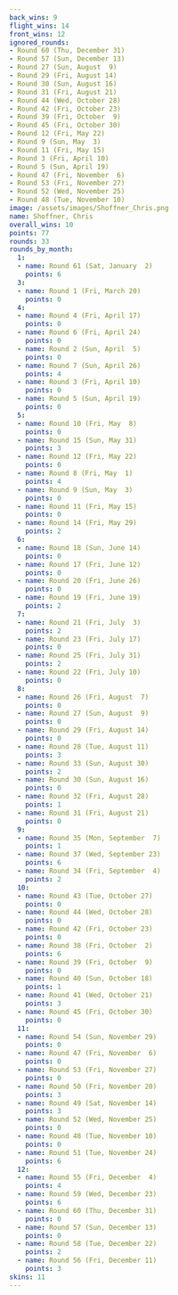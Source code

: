 ```yaml
---
back_wins: 9
flight_wins: 14
front_wins: 12
ignored_rounds:
- Round 60 (Thu, December 31)
- Round 57 (Sun, December 13)
- Round 27 (Sun, August  9)
- Round 29 (Fri, August 14)
- Round 30 (Sun, August 16)
- Round 31 (Fri, August 21)
- Round 44 (Wed, October 28)
- Round 42 (Fri, October 23)
- Round 39 (Fri, October  9)
- Round 45 (Fri, October 30)
- Round 12 (Fri, May 22)
- Round 9 (Sun, May  3)
- Round 11 (Fri, May 15)
- Round 3 (Fri, April 10)
- Round 5 (Sun, April 19)
- Round 47 (Fri, November  6)
- Round 53 (Fri, November 27)
- Round 52 (Wed, November 25)
- Round 48 (Tue, November 10)
image: /assets/images/Shoffner_Chris.png
name: Shoffner, Chris
overall_wins: 10
points: 77
rounds: 33
rounds_by_month:
  1:
  - name: Round 61 (Sat, January  2)
    points: 6
  3:
  - name: Round 1 (Fri, March 20)
    points: 0
  4:
  - name: Round 4 (Fri, April 17)
    points: 0
  - name: Round 6 (Fri, April 24)
    points: 0
  - name: Round 2 (Sun, April  5)
    points: 0
  - name: Round 7 (Sun, April 26)
    points: 4
  - name: Round 3 (Fri, April 10)
    points: 0
  - name: Round 5 (Sun, April 19)
    points: 0
  5:
  - name: Round 10 (Fri, May  8)
    points: 0
  - name: Round 15 (Sun, May 31)
    points: 3
  - name: Round 12 (Fri, May 22)
    points: 0
  - name: Round 8 (Fri, May  1)
    points: 4
  - name: Round 9 (Sun, May  3)
    points: 0
  - name: Round 11 (Fri, May 15)
    points: 0
  - name: Round 14 (Fri, May 29)
    points: 2
  6:
  - name: Round 18 (Sun, June 14)
    points: 0
  - name: Round 17 (Fri, June 12)
    points: 0
  - name: Round 20 (Fri, June 26)
    points: 0
  - name: Round 19 (Fri, June 19)
    points: 2
  7:
  - name: Round 21 (Fri, July  3)
    points: 2
  - name: Round 23 (Fri, July 17)
    points: 0
  - name: Round 25 (Fri, July 31)
    points: 2
  - name: Round 22 (Fri, July 10)
    points: 0
  8:
  - name: Round 26 (Fri, August  7)
    points: 0
  - name: Round 27 (Sun, August  9)
    points: 0
  - name: Round 29 (Fri, August 14)
    points: 0
  - name: Round 28 (Tue, August 11)
    points: 3
  - name: Round 33 (Sun, August 30)
    points: 2
  - name: Round 30 (Sun, August 16)
    points: 0
  - name: Round 32 (Fri, August 28)
    points: 1
  - name: Round 31 (Fri, August 21)
    points: 0
  9:
  - name: Round 35 (Mon, September  7)
    points: 1
  - name: Round 37 (Wed, September 23)
    points: 6
  - name: Round 34 (Fri, September  4)
    points: 2
  10:
  - name: Round 43 (Tue, October 27)
    points: 0
  - name: Round 44 (Wed, October 28)
    points: 0
  - name: Round 42 (Fri, October 23)
    points: 0
  - name: Round 38 (Fri, October  2)
    points: 6
  - name: Round 39 (Fri, October  9)
    points: 0
  - name: Round 40 (Sun, October 18)
    points: 1
  - name: Round 41 (Wed, October 21)
    points: 3
  - name: Round 45 (Fri, October 30)
    points: 0
  11:
  - name: Round 54 (Sun, November 29)
    points: 0
  - name: Round 47 (Fri, November  6)
    points: 0
  - name: Round 53 (Fri, November 27)
    points: 0
  - name: Round 50 (Fri, November 20)
    points: 3
  - name: Round 49 (Sat, November 14)
    points: 3
  - name: Round 52 (Wed, November 25)
    points: 0
  - name: Round 48 (Tue, November 10)
    points: 0
  - name: Round 51 (Tue, November 24)
    points: 6
  12:
  - name: Round 55 (Fri, December  4)
    points: 4
  - name: Round 59 (Wed, December 23)
    points: 6
  - name: Round 60 (Thu, December 31)
    points: 0
  - name: Round 57 (Sun, December 13)
    points: 0
  - name: Round 58 (Tue, December 22)
    points: 2
  - name: Round 56 (Fri, December 11)
    points: 3
skins: 11
---
```

